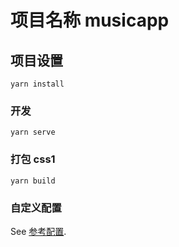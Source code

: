 # 项目名称 musicapp

## 项目设置
```
yarn install
```

### 开发
```
yarn serve
```

### 打包 css1
```
yarn build
```

### 自定义配置
See [参考配置](https://cli.vuejs.org/config/).
